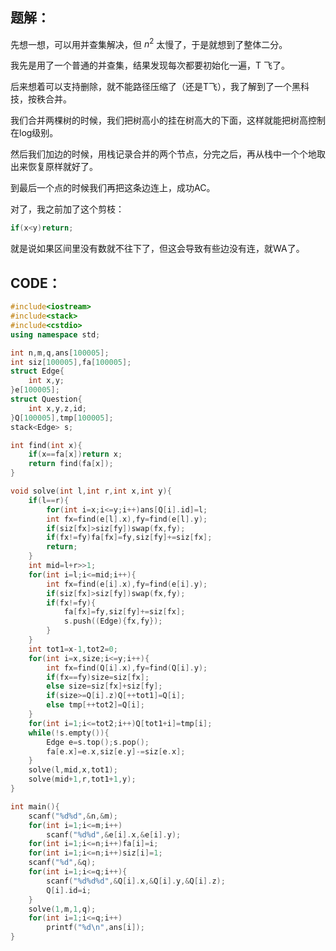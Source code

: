 ## 题解：
先想一想，可以用并查集解决，但 $n^2$ 太慢了，于是就想到了整体二分。

我先是用了一个普通的并查集，结果发现每次都要初始化一遍，T 飞了。

后来想着可以支持删除，就不能路径压缩了（还是T飞），我了解到了一个黑科技，按秩合并。

我们合并两棵树的时候，我们把树高小的挂在树高大的下面，这样就能把树高控制在log级别。

然后我们加边的时候，用栈记录合并的两个节点，分完之后，再从栈中一个个地取出来恢复原样就好了。

到最后一个点的时候我们再把这条边连上，成功AC。

对了，我之前加了这个剪枝：
``` cpp
if(x<y)return;
```
就是说如果区间里没有数就不往下了，但这会导致有些边没有连，就WA了。

## CODE：
```cpp
#include<iostream>
#include<stack>
#include<cstdio>
using namespace std;

int n,m,q,ans[100005];
int siz[100005],fa[100005];
struct Edge{
	int x,y;
}e[100005];
struct Question{
	int x,y,z,id;
}Q[100005],tmp[100005];
stack<Edge> s;

int find(int x){
	if(x==fa[x])return x;
	return find(fa[x]);
}

void solve(int l,int r,int x,int y){
	if(l==r){
		for(int i=x;i<=y;i++)ans[Q[i].id]=l;
		int fx=find(e[l].x),fy=find(e[l].y);
		if(siz[fx]>siz[fy])swap(fx,fy);
		if(fx!=fy)fa[fx]=fy,siz[fy]+=siz[fx];
		return;
	}
	int mid=l+r>>1;
	for(int i=l;i<=mid;i++){
		int fx=find(e[i].x),fy=find(e[i].y);
		if(siz[fx]>siz[fy])swap(fx,fy);
		if(fx!=fy){
			fa[fx]=fy,siz[fy]+=siz[fx];
			s.push((Edge){fx,fy});
		}
	}
	int tot1=x-1,tot2=0;
	for(int i=x,size;i<=y;i++){
		int fx=find(Q[i].x),fy=find(Q[i].y);
		if(fx==fy)size=siz[fx];
		else size=siz[fx]+siz[fy];
		if(size>=Q[i].z)Q[++tot1]=Q[i];
		else tmp[++tot2]=Q[i];
	}
	for(int i=1;i<=tot2;i++)Q[tot1+i]=tmp[i];
	while(!s.empty()){
		Edge e=s.top();s.pop();
		fa[e.x]=e.x,siz[e.y]-=siz[e.x];
	}
	solve(l,mid,x,tot1);
	solve(mid+1,r,tot1+1,y);
}

int main(){
	scanf("%d%d",&n,&m);
	for(int i=1;i<=m;i++)
		scanf("%d%d",&e[i].x,&e[i].y);
	for(int i=1;i<=n;i++)fa[i]=i;
	for(int i=1;i<=n;i++)siz[i]=1;
	scanf("%d",&q);
	for(int i=1;i<=q;i++){
		scanf("%d%d%d",&Q[i].x,&Q[i].y,&Q[i].z);
		Q[i].id=i;
	}
	solve(1,m,1,q);
	for(int i=1;i<=q;i++)
		printf("%d\n",ans[i]);
}
```